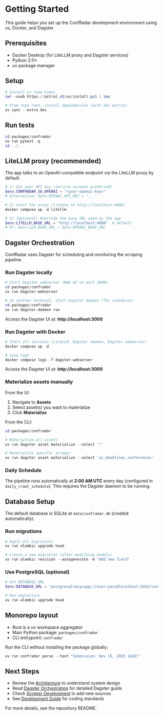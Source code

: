 # Getting Started

This guide helps you set up the ConfRadar development environment using uv, Docker, and Dagster.

## Prerequisites

- Docker Desktop (for LiteLLM proxy and Dagster services)
- Python 3.11+
- uv package manager

## Setup

```powershell
# Install uv (one-time)
iwr -useb https://astral.sh/uv/install.ps1 | iex

# From repo root, install dependencies (with dev extras)
uv sync --extra dev
```

## Run tests

```powershell
cd packages/confradar
uv run pytest -q
cd ../..
```

## LiteLLM proxy (recommended)

The app talks to an OpenAI-compatible endpoint via the LiteLLM proxy by default.

```powershell
# 1) Set your API key (service account preferred)
$env:CONFRADAR_SA_OPENAI = "<your-openai-key>"
# Alternative: $env:OPENAI_API_KEY = "..."

# 2) Start the proxy (listens on http://localhost:4000)
docker compose up -d litellm

# 3) (Optional) Override the base URL used by the app
$env:LITELLM_BASE_URL = "http://localhost:4000"  # default
# Or: $env:LLM_BASE_URL / $env:OPENAI_BASE_URL
```

## Dagster Orchestration

ConfRadar uses Dagster for scheduling and monitoring the scraping pipeline.

### Run Dagster locally

```powershell
# Start Dagster webserver (Web UI on port 3000)
cd packages/confradar
uv run dagster-webserver

# In another terminal, start Dagster daemon (for schedules)
cd packages/confradar
uv run dagster-daemon run
```

Access the Dagster UI at: **http://localhost:3000**

### Run Dagster with Docker

```powershell
# Start all services (LiteLLM, Dagster daemon, Dagster webserver)
docker compose up -d

# View logs
docker compose logs -f dagster-webserver
```

Access the Dagster UI at: **http://localhost:3000**

### Materialize assets manually

From the UI:
1. Navigate to **Assets**
2. Select asset(s) you want to materialize
3. Click **Materialize**

From the CLI:
```powershell
cd packages/confradar

# Materialize all assets
uv run dagster asset materialize --select '*'

# Materialize specific scraper
uv run dagster asset materialize --select 'ai_deadlines_conferences'
```

### Daily Schedule

The pipeline runs automatically at **2:00 AM UTC** every day (configured in `daily_crawl_schedule`). This requires the Dagster daemon to be running.

## Database Setup

The default database is SQLite at `data/confradar.db` (created automatically).

### Run migrations

```powershell
# Apply all migrations
uv run alembic upgrade head

# Create a new migration (after modifying models)
uv run alembic revision --autogenerate -m "Add new field"
```

### Use PostgreSQL (optional)

```powershell
# Set DATABASE_URL
$env:DATABASE_URL = "postgresql+psycopg://user:pass@localhost:5432/confradar"

# Run migrations
uv run alembic upgrade head
```

## Monorepo layout

- Root is a uv workspace aggregator
- Main Python package: `packages/confradar`
- CLI entrypoint: `confradar`

Run the CLI without installing the package globally:

```powershell
uv run confradar parse --text "Submission: Nov 15, 2025 (AoE)"
```

## Next Steps

- Review the [Architecture](Architecture) to understand system design
- Read [Dagster Orchestration](Dagster-Orchestration) for detailed Dagster guide
- Check [Scraper Development](Scraper-Development) to add new sources
- See [Development Guide](Development-Guide) for coding standards

For more details, see the repository README.